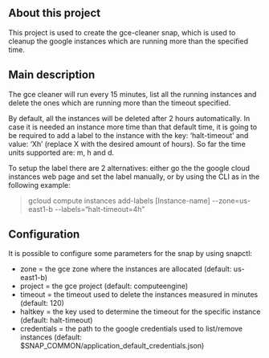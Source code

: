 ## About this project

This project is used to create the gce-cleaner snap, which is used to cleanup the google instances which are running more than the specified time. 

## Main description

The gce cleaner will run every 15 minutes, list all the running instances and delete the ones which are running more than the timeout specified. 

By default, all the instances will be deleted after 2 hours automatically. In case it is needed an instance more time than that default time, it is going to be required to add a label to the instance with the key: ‘halt-timeout’ and value: ‘Xh’ (replace X with the desired amount of hours). So far the time units supported are: m, h and d.

To setup the label there are 2 alternatives: either go the the google cloud instances web page and set the label manually, or by using the CLI as in the following example:

> gcloud compute instances add-labels [Instance-name] --zone=us-east1-b --labels=“halt-timeout=4h”

## Configuration

It is possible to configure some parameters for the snap by using snapctl:

* zone = the gce zone where the instances are allocated (default: us-east1-b)
* project = the gce project (default: computeengine)
* timeout = the timeout used to delete the instances measured in minutes (default: 120)
* haltkey = the key used to determine the timeout for the specific instance (default: halt-timeout)
* credentials = the path to the google credentials used to list/remove instances (default: $SNAP_COMMON/application_default_credentials.json)
